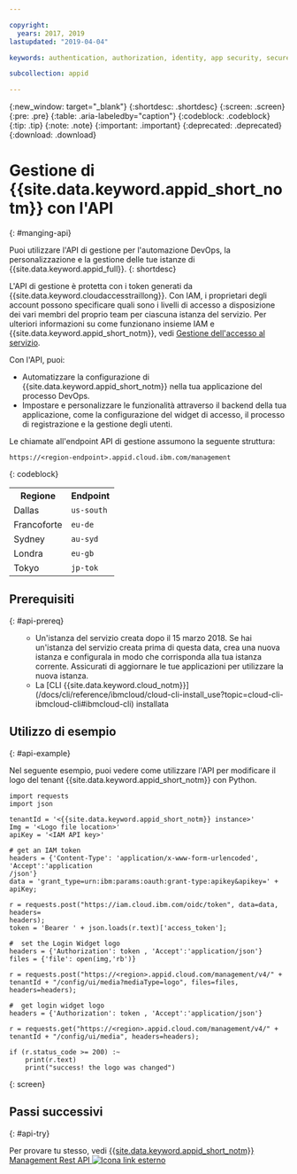 ```yaml
---

copyright:
  years: 2017, 2019
lastupdated: "2019-04-04"

keywords: authentication, authorization, identity, app security, secure, application identity, app to app, access token

subcollection: appid

---
```


{:new_window: target="_blank"}
{:shortdesc: .shortdesc}
{:screen: .screen}
{:pre: .pre}
{:table: .aria-labeledby="caption"}
{:codeblock: .codeblock}
{:tip: .tip}
{:note: .note}
{:important: .important}
{:deprecated: .deprecated}
{:download: .download}

# Gestione di {{site.data.keyword.appid_short_notm}} con l'API
{: #manging-api}

Puoi utilizzare l'API di gestione per l'automazione DevOps, la personalizzazione e la gestione delle tue istanze di {{site.data.keyword.appid_full}}.
{: shortdesc}

L'API di gestione è protetta con i token generati da {{site.data.keyword.cloudaccesstraillong}}. Con IAM, i proprietari degli account possono specificare quali sono i livelli di accesso a disposizione dei vari membri del proprio team per ciascuna istanza del servizio. Per ulteriori informazioni su come funzionano insieme IAM e {{site.data.keyword.appid_short_notm}}, vedi [Gestione dell'accesso al servizio](/docs/services/appid?topic=appid-service-access-management#service-access-management).

Con l'API, puoi:
* Automatizzare la configurazione di {{site.data.keyword.appid_short_notm}} nella tua applicazione del processo DevOps.
* Impostare e personalizzare le funzionalità attraverso il backend della tua applicazione, come la configurazione del widget di accesso, il processo di registrazione e la gestione degli utenti.


Le chiamate all'endpoint API di gestione assumono la seguente struttura:

```
https://<region-endpoint>.appid.cloud.ibm.com/management
```
{: codeblock}


<table>
  <tr>
    <th>Regione</th>
    <th>Endpoint</th>
  </tr>
  <tr>
    <td>Dallas</td>
    <td><code>us-south</code></td>
  </tr>
  <tr>
    <td>Francoforte</td>
    <td><code>eu-de</code></td>
  </tr>
  <tr>
    <td>Sydney</td>
    <td><code>au-syd</code></td>
  </tr>
  <tr>
    <td>Londra</td>
    <td><code>eu-gb</code></td>
  </tr>
  <tr>
    <td>Tokyo</td>
    <td><code>jp-tok</code></td>
  </tr>
</table>



## Prerequisiti
{: #api-prereq}

<ul><ul><li>Un'istanza del servizio creata dopo il 15 marzo 2018. Se hai un'istanza del servizio creata prima di questa data, crea una nuova istanza e configurala in modo che corrisponda alla tua istanza corrente. Assicurati di aggiornare le tue applicazioni per utilizzare la nuova istanza.</li>
<li>La [CLI {{site.data.keyword.cloud_notm}}](/docs/cli/reference/ibmcloud/cloud-cli-install_use?topic=cloud-cli-ibmcloud-cli#ibmcloud-cli) installata</li></ul></ul>

## Utilizzo di esempio
{: #api-example}

Nel seguente esempio, puoi vedere come utilizzare l'API per modificare il logo del tenant {{site.data.keyword.appid_short_notm}} con Python.

```
import requests
import json

tenantId = '<{{site.data.keyword.appid_short_notm}} instance>'
Img = '<Logo file location>'
apiKey = '<IAM API key>'

# get an IAM token
headers = {'Content-Type': 'application/x-www-form-urlencoded', 'Accept':'application
/json'}
data = 'grant_type=urn:ibm:params:oauth:grant-type:apikey&apikey=' + apiKey;

r = requests.post("https://iam.cloud.ibm.com/oidc/token", data=data, headers=
headers);
token = 'Bearer ' + json.loads(r.text)['access_token'];

#  set the Login Widget logo
headers = {'Authorization': token , 'Accept':'application/json'}
files = {'file': open(img,'rb')}

r = requests.post("https://<region>.appid.cloud.com/management/v4/" + tenantId + "/config/ui/media?mediaType=logo", files=files, headers=headers);

#  get login widget logo
headers = {'Authorization': token , 'Accept':'application/json'}

r = requests.get("https://<region>.appid.cloud.com/management/v4/" + tenantId + "/config/ui/media", headers=headers);

if (r.status_code >= 200) :~
    print(r.text)
    print("success! the logo was changed")
```
{: screen}


## Passi successivi
{: #api-try}

Per provare tu stesso, vedi <a href="https://us-south.appid.cloud.ibm.com/swagger-ui/#/" target="_blank">{{site.data.keyword.appid_short_notm}} Management Rest API <img src="../../icons/launch-glyph.svg" alt="Icona link esterno"></a>

